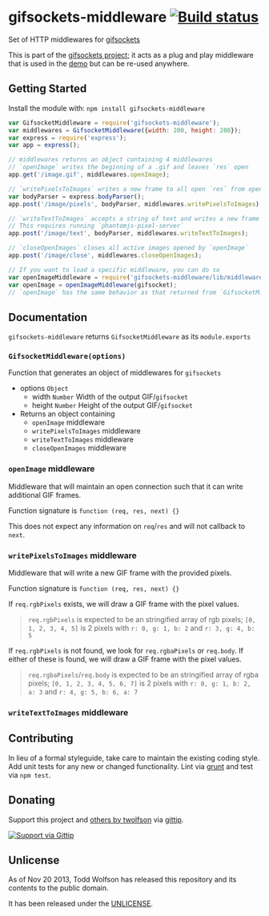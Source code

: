 # gifsockets-middleware [![Build status](https://travis-ci.org/twolfson/gifsockets-middleware.png?branch=master)](https://travis-ci.org/twolfson/gifsockets-middleware)

Set of HTTP middlewares for [gifsockets][]

This is part of the [gifsockets project][]; it acts as a plug and play middleware that is used in the [demo][gifsockets project] but can be re-used anywhere.

[gifsockets]: https://github.com/twolfson/gifsockets
[gifsockets project]: https://github.com/twolfson/gifsockets-server

## Getting Started
Install the module with: `npm install gifsockets-middleware`

```javascript
var GifsocketMiddleware = require('gifsockets-middleware');
var middlewares = GifsocketMiddleware({width: 200, height: 200});
var express = require('express');
var app = express();

// middlewares returns an object containing 4 middlewares
// `openImage` writes the beginning of a .gif and leaves `res` open
app.get('/image.gif', middlewares.openImage);

// `writePixelsToImages` writes a new frame to all open `res` from openImage
var bodyParser = express.bodyParser();
app.post('/image/pixels', bodyParser, middlewares.writePixelsToImages);

// `writeTextToImages` accepts a string of text and writes a new frame
// This requires running `phantomjs-pixel-server`
app.post('/image/text', bodyParser, middlewares.writeTextToImages);

// `closeOpenImages` closes all active images opened by `openImage`
app.post('/image/close', middlewares.closeOpenImages);

// If you want to load a specific middleware, you can do so
var openImageMiddleware = require('gifsockets-middleware/lib/middlewares/open-image');
var openImage = openImageMiddleware(gifsocket);
// `openImage` has the same behavior as that returned from `GifsocketMiddleware`
```

## Documentation
`gifsockets-middleware` returns `GifsocketMiddleware` as its `module.exports`

### `GifsocketMiddleware(options)`
Function that generates an object of middlewares for `gifsockets`

- options `Object`
    - width `Number` Width of the output GIF/`gifsocket`
    - height `Number` Height of the output GIF/`gifsocket`
- Returns an object containing
    - `openImage` middleware
    - `writePixelsToImages` middleware
    - `writeTextToImages` middleware
    - `closeOpenImages` middleware

### `openImage` middleware
Middleware that will maintain an open connection such that it can write additional GIF frames.

Function signature is `function (req, res, next) {}`

This does not expect any information on `req`/`res` and will not callback to `next`.

### `writePixelsToImages` middleware
Middleware that will write a new GIF frame with the provided pixels.

Function signature is `function (req, res, next) {}`

If `req.rgbPixels` exists, we will draw a GIF frame with the pixel values.

> `req.rgbPixels` is expected to be an stringified array of rgb pixels; `[0, 1, 2, 3, 4, 5]` is 2 pixels with `r: 0, g: 1, b: 2` and `r: 3, g: 4, b: 5`

If `req.rgbPixels` is not found, we look for `req.rgbaPixels` or `req.body`. If either of these is found, we will draw a GIF frame with the pixel values.

> `req.rgbaPixels`/`req.body` is expected to be an stringified array of rgba pixels; `[0, 1, 2, 3, 4, 5, 6, 7]` is 2 pixels with `r: 0, g: 1, b: 2, a: 3` and `r: 4, g: 5, b: 6, a: 7`

### `writeTextToImages` middleware

## Contributing
In lieu of a formal styleguide, take care to maintain the existing coding style. Add unit tests for any new or changed functionality. Lint via [grunt](https://github.com/gruntjs/grunt) and test via `npm test`.

## Donating
Support this project and [others by twolfson][gittip] via [gittip][].

[![Support via Gittip][gittip-badge]][gittip]

[gittip-badge]: https://rawgithub.com/twolfson/gittip-badge/master/dist/gittip.png
[gittip]: https://www.gittip.com/twolfson/

## Unlicense
As of Nov 20 2013, Todd Wolfson has released this repository and its contents to the public domain.

It has been released under the [UNLICENSE][].

[UNLICENSE]: UNLICENSE
